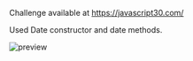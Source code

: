 Challenge available at https://javascript30.com/

Used Date constructor and date methods.

![preview](https://user-images.githubusercontent.com/114601363/207162059-0db269e8-2d32-4c7c-9843-0d615de043c8.gif)
